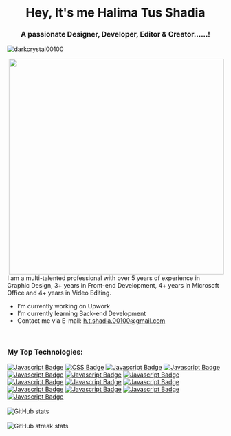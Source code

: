 <link
  rel="stylesheet"
  href="https://cdn.jsdelivr.net/gh/dheereshagrwal/colored-icons@master/ci.min.css"
/> 

<h1 align="center">Hey, It's me Halima Tus Shadia</h1>
<h3 align="center">A passionate Designer, Developer, Editor & Creator......!</h3>

<p align="left"> <img src="https://komarev.com/ghpvc/?username=darkcrystal00100&label=Profile%20views&color=0e75b6&style=flat" alt="darkcrystal00100" /> </p>
 <img align="right" width="500" src="https://github.com/DarkCrystal00100/DarkCrystal00100/assets/150428751/37ca8730-6ff5-47ee-b5db-121b5b11954a)](https://scontent.fdac24-2.fna.fbcdn.net/v/t39.30808-6/401125412_122115937304087535_1997011794809688366_n.png?_nc_cat=108&ccb=1-7&_nc_sid=5f2048&_nc_ohc=vCCi-ZRCacoAX-TosbB&_nc_ht=scontent.fdac24-2.fna&oh=00_AfBQo1fJdsbAeSXSy0yiU_NwFEmSy39ICK1jMBdpNpieIw&oe=6557AAF3](https://scontent.fdac24-2.fna.fbcdn.net/v/t39.30808-6/404632138_122119999766087535_3753776478810069756_n.png?_nc_cat=108&ccb=1-7&_nc_sid=5f2048&_nc_ohc=dSzxn_81IE0AX9yzZGs&_nc_ht=scontent.fdac24-2.fna&oh=00_AfDT5zVZ9JY6826fwQfdMO2DF1TFZdvpB1CP-RwLBNV_VA&oe=656A8139">

I am a multi-talented professional with over 5 years of experience in Graphic Design, 3+ years in Front-end Development, 4+ years in Microsoft Office and 4+ years in Video Editing.

- I’m currently working on Upwork 
- I’m currently learning Back-end Development 
- Contact me via E-mail: h.t.shadia.00100@gmail.com
<br>

<h3 align="left">My Top Technologies:</h3>
<!-- TODO: Make technologies links takes you to repositories -->

[![Javascript Badge](https://img.shields.io/badge/-HTML-00FFFF?style=for-the-html&logoColor=000000 )](#)
[![CSS Badge](https://img.shields.io/badge/-CSS-00FFFF?style=for-the-css&logoColor=000000 )](#)
[![Javascript Badge](https://img.shields.io/badge/-JavaScript-00FFFF?style=for-the-Javascript&logoColor=000000 )](#)
[![Javascript Badge](https://img.shields.io/badge/-Photoshop-00FFFF?style=for-the-photoshop&logoColor=000000 )](#)
[![Javascript Badge](https://img.shields.io/badge/-Illustrator-00FFFF?style=for-the-illustrator&logoColor=000000 )](#)
[![Javascript Badge](https://img.shields.io/badge/-Canva-00FFFF?style=for-the-Canva&logoColor=000000 )](#)
[![Javascript Badge](https://img.shields.io/badge/-Figma-00FFFF?style=for-the-Figma&logoColor=000000 )](#)
[![Javascript Badge](https://img.shields.io/badge/-XD-00FFFF?style=for-the-XD&logoColor=000000 )](#)
[![Javascript Badge](https://img.shields.io/badge/-Davinci_Resolve-00FFFF?style=for-the-Davinci_Resolve&logoColor=000000 )](#)
[![Javascript Badge](https://img.shields.io/badge/-CapCut-00FFFF?style=for-the-CapCut&logoColor=000000 )](#)
[![Javascript Badge](https://img.shields.io/badge/-VN_Video_Editor-00FFFF?style=for-the-VN_Video_Editor&logoColor=000000 )](#)
[![Javascript Badge](https://img.shields.io/badge/-MS_Word-00FFFF?style=for-the-MS_Word&logoColor=000000 )](#)
[![Javascript Badge](https://img.shields.io/badge/-MS_Excel-00FFFF?style=for-the-MS_Excel&logoColor=000000 )](#)
[![Javascript Badge](https://img.shields.io/badge/-MS_PowerPoint-00FFFF?style=for-the-MS_PowerPoint&logoColor=000000 )](#)
<br>
<br>
![GitHub stats](https://github-readme-stats.vercel.app/api?username=DarkCrystal00100&show_icons=true&theme=transparent)  
<br>
![GitHub streak stats](https://streak-stats.demolab.com/?user=DarkCrystal00100)  

